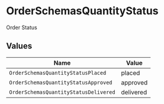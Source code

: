 # OrderSchemasQuantityStatus

Order Status


## Values

| Name                                  | Value                                 |
| ------------------------------------- | ------------------------------------- |
| `OrderSchemasQuantityStatusPlaced`    | placed                                |
| `OrderSchemasQuantityStatusApproved`  | approved                              |
| `OrderSchemasQuantityStatusDelivered` | delivered                             |
